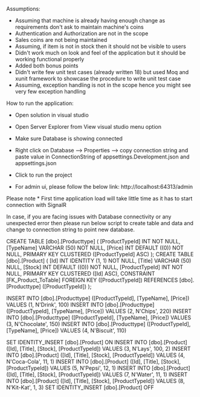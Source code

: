 ﻿Assumptions:

- Assuming that machine is already having enough change as requirements don't ask to maintain machine's coins
- Authentication and Authorization are not in the scope
- Sales coins are not being maintained 
- Assuming, if item is not in stock then it should not be visible to users
- Didn't work much on look and feel of the application but it should be working functional properly
- Added both bonus points
- Didn't write few unit test cases (already written 18) but used Moq and xunit framework to showcase the procedure to write unit test case
- Assuming, exception handling is not in the scope hence you might see very few exception handling 



How to run the application:
- Open solution in visual studio 
- Open Server Explorer from View visual studio menu option 
- Make sure Database is showing connected
- Right click on Database  --> Properties --> copy connection string and paste value in ConnectionString of appsettings.Development.json and appsettings.json

- Click to run the project

- For admin ui, please follow the below link:
http://localhost:64313/admin

Please note * First time application load will take little time as it has to start connection with SignalR


In case, if you are facing issues with Database connectivity or any unexpected error then please run below script to create table and data 
and change to connection string to point new database.

CREATE TABLE [dbo].[Producttype] (
    [ProductTypeId] INT          NOT NULL,
    [TypeName]      VARCHAR (50) NOT NULL,
    [Price]         INT          DEFAULT ((0)) NOT NULL,
    PRIMARY KEY CLUSTERED ([ProductTypeId] ASC)
);
CREATE TABLE [dbo].[Product] (
    [Id]            INT          IDENTITY (1, 1) NOT NULL,
    [Title]         VARCHAR (50) NULL,
    [Stock]         INT          DEFAULT ((0)) NOT NULL,
    [ProductTypeId] INT          NOT NULL,
    PRIMARY KEY CLUSTERED ([Id] ASC),
    CONSTRAINT [FK_Product_ToTable] FOREIGN KEY ([ProductTypeId]) REFERENCES [dbo].[Producttype] ([ProductTypeId])
);





INSERT INTO [dbo].[Producttype] ([ProductTypeId], [TypeName], [Price]) VALUES (1, N'Drink', 100)
INSERT INTO [dbo].[Producttype] ([ProductTypeId], [TypeName], [Price]) VALUES (2, N'Chips', 220)
INSERT INTO [dbo].[Producttype] ([ProductTypeId], [TypeName], [Price]) VALUES (3, N'Chocolate', 150)
INSERT INTO [dbo].[Producttype] ([ProductTypeId], [TypeName], [Price]) VALUES (4, N'Biscuit', 110)


SET IDENTITY_INSERT [dbo].[Product] ON
INSERT INTO [dbo].[Product] ([Id], [Title], [Stock], [ProductTypeId]) VALUES (3, N'Lays', 100, 2)
INSERT INTO [dbo].[Product] ([Id], [Title], [Stock], [ProductTypeId]) VALUES (4, N'Coca-Cola', 11, 1)
INSERT INTO [dbo].[Product] ([Id], [Title], [Stock], [ProductTypeId]) VALUES (5, N'Pepsi', 12, 1)
INSERT INTO [dbo].[Product] ([Id], [Title], [Stock], [ProductTypeId]) VALUES (7, N'Water', 11, 1)
INSERT INTO [dbo].[Product] ([Id], [Title], [Stock], [ProductTypeId]) VALUES (8, N'Kit-Kat', 1, 3)
SET IDENTITY_INSERT [dbo].[Product] OFF
